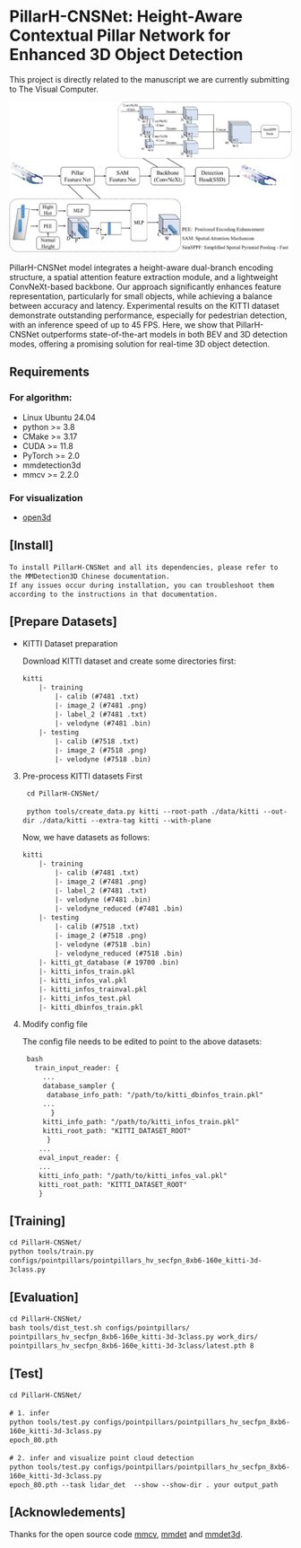 PillarH-CNSNet: Height-Aware Contextual Pillar Network for Enhanced 3D Object Detection
=======
This project is directly related to the manuscript we are currently submitting to The Visual Computer.


![](./figures/结构图.png)


PillarH-CNSNet model integrates a height-aware dual-branch encoding structure, a spatial attention feature extraction module, and a lightweight ConvNeXt-based backbone. Our approach significantly enhances feature representation, particularly for small objects, while achieving a balance between accuracy and latency. Experimental results on the KITTI dataset demonstrate outstanding performance, especially for pedestrian detection, with an inference speed of up to 45 FPS. Here, we show that PillarH-CNSNet outperforms state-of-the-art models in both BEV and 3D detection modes, offering a promising solution for real-time 3D object detection.

## Requirements 

### For algorithm: 
* Linux Ubuntu 24.04
* python >= 3.8
* CMake  >= 3.17 
* CUDA   >= 11.8
* PyTorch >= 2.0
* mmdetection3d 
* mmcv   >= 2.2.0
  
### For visualization
* [open3d](https://github.com/intel-isl/Open3D)


## [Install] 

    To install PillarH-CNSNet and all its dependencies, please refer to the MMDetection3D Chinese documentation. 
    If any issues occur during installation, you can troubleshoot them according to the instructions in that documentation.
 

## [Prepare Datasets]

* KITTI Dataset preparation

  
  Download KITTI dataset and create some directories first:
    ```
    kitti
        |- training
            |- calib (#7481 .txt)
            |- image_2 (#7481 .png)
            |- label_2 (#7481 .txt)
            |- velodyne (#7481 .bin)
        |- testing
            |- calib (#7518 .txt)
            |- image_2 (#7518 .png)
            |- velodyne (#7518 .bin)
    ```

3. Pre-process KITTI datasets First

   ```
    cd PillarH-CNSNet/
   
    python tools/create_data.py kitti --root-path ./data/kitti --out-dir ./data/kitti --extra-tag kitti --with-plane
   
    ```

    Now, we have datasets as follows:
    ```
    kitti
        |- training
            |- calib (#7481 .txt)
            |- image_2 (#7481 .png)
            |- label_2 (#7481 .txt)
            |- velodyne (#7481 .bin)
            |- velodyne_reduced (#7481 .bin)
        |- testing
            |- calib (#7518 .txt)
            |- image_2 (#7518 .png)
            |- velodyne (#7518 .bin)
            |- velodyne_reduced (#7518 .bin)
        |- kitti_gt_database (# 19700 .bin)
        |- kitti_infos_train.pkl
        |- kitti_infos_val.pkl
        |- kitti_infos_trainval.pkl
        |- kitti_infos_test.pkl
        |- kitti_dbinfos_train.pkl
    ```
    
4. Modify config file

    The config file needs to be edited to point to the above datasets:

   ```
    bash
      train_input_reader: {
        ...
        database_sampler {
         database_info_path: "/path/to/kitti_dbinfos_train.pkl"
        ...
          }
        kitti_info_path: "/path/to/kitti_infos_train.pkl"
        kitti_root_path: "KITTI_DATASET_ROOT"
         }
       ...
       eval_input_reader: {
       ...
       kitti_info_path: "/path/to/kitti_infos_val.pkl"
       kitti_root_path: "KITTI_DATASET_ROOT"
       }
    ```

## [Training]

```
cd PillarH-CNSNet/
python tools/train.py configs/pointpillars/pointpillars_hv_secfpn_8xb6-160e_kitti-3d-3class.py
```

## [Evaluation]

```
cd PillarH-CNSNet/
bash tools/dist_test.sh configs/pointpillars/
pointpillars_hv_secfpn_8xb6-160e_kitti-3d-3class.py work_dirs/
pointpillars_hv_secfpn_8xb6-160e_kitti-3d-3class/latest.pth 8
```

## [Test]

```
cd PillarH-CNSNet/

# 1. infer 
python tools/test.py configs/pointpillars/pointpillars_hv_secfpn_8xb6-160e_kitti-3d-3class.py
epoch_80.pth

# 2. infer and visualize point cloud detection
python tools/test.py configs/pointpillars/pointpillars_hv_secfpn_8xb6-160e_kitti-3d-3class.py
epoch_80.pth --task lidar_det  --show --show-dir . your output_path

```
## [Acknowledements]

Thanks for the open source code [mmcv](https://github.com/open-mmlab/mmcv), [mmdet](https://github.com/open-mmlab/mmdetection) and [mmdet3d](https://github.com/open-mmlab/mmdetection3d).
